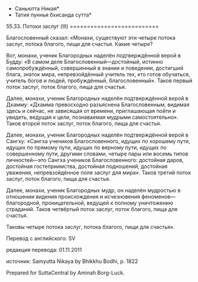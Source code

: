 * Саньютта Никая*
* Татия пуннья бхисанда сутта*

55\.33\. Потоки заслуг \(III\)
\=\=\=\=\=\=\=\=\=\=\=\=\=\=\=\=\=\=\=\=\=\=\=\=\=\=

Благословенный сказал: «Монахи, существуют эти четыре потока заслуг, потока благого, пищи для счастья\. Какие четыре?

Вот, монахи, ученик Благородных наделён подтверждённой верой в Будду: «В самом деле Благословенный—достойный, истинно самопробуждённый, совершенный в знании и поведении, достигший блага, знаток мира, непревзойдённый учитель тех, кто готов обучаться, учитель богов и людей, пробуждённый, благословенный»\. Таков первый поток заслуг, поток благого, пища для счастья\.

Далее, монахи, ученик Благородных наделён подтверждённой верой в Дхамму: «Дхамма превосходно разъяснена Благословенным, видимая здесь и сейчас, не зависящая от времени, приглашающая пойти и увидеть, ведущая к цели, познаваемая мудрыми самостоятельно»\. Таков второй поток заслуг, поток благого, пища для счастья\.

Далее, монахи, ученик Благородных наделён подтверждённой верой в Сангху: «Сангха учеников Благословенного, идущих по хорошему пути, идущих по прямому пути, идущих по верному пути, идущих по совершенному пути, другими словами, четыре пары или восемь типов личностей—это Сангха учеников Благословенного: достойная даров, достойная гостеприимства, достойная подношений, достойная уважения, непревзойдённое поле заслуг для мира»\. Таков третий поток заслуг, поток благого, пища для счастья\.

Далее, монахи, ученик Благородных мудр, он наделён мудростью в отношении видения происхождения и исчезновения феноменов—благородной, проницательной, ведущей к полному уничтожению страданий\. Таков четвёртый поток заслуг, поток благого, пища для счастья\.

Таковы четыре потока заслуг, потока благого, пищи для счастья»\.

Перевод с английского: SV

редакция перевода: 01\.11\.2011

источник: Samyutta Nikaya by Bhikkhu Bodhi, p\. 1822

Prepared for SuttaCentral by Aminah Borg\-Luck\.